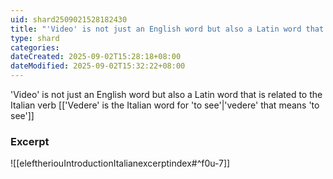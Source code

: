 ```yaml
---
uid: shard2509021528182430
title: "'Video' is not just an English word but also a Latin word that is related to the Italian verb 'vedere' that means 'to see'"
type: shard
categories:
dateCreated: 2025-09-02T15:28:18+08:00
dateModified: 2025-09-02T15:32:22+08:00
---
```

'Video' is not just an English word but also a Latin word that is related to the Italian verb [['Vedere' is the Italian word for 'to see'|'vedere' that means 'to see']]

### Excerpt
![[eleftheriouIntroductionItalianexcerptindex#^f0u-7]]